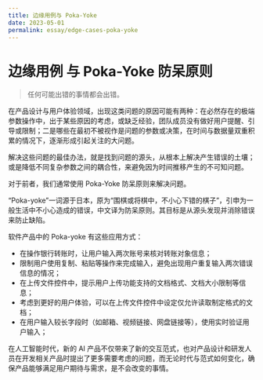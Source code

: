 ```yaml
---
title: 边缘用例与 Poka-Yoke
date: 2023-05-01
permalink: essay/edge-cases-poka-yoke
---
```

# 边缘用例 与 Poka-Yoke 防呆原则

> 任何可能出错的事情都会出错。

在产品设计与用户体验领域，出现这类问题的原因可能有两种：在必然存在的极端参数操作中，出于某些原因的考虑，或缺乏经验，团队成员没有做好用户提醒、引导或限制；二是哪些在最初不被视作是问题的参数或决策，在时间与数据量双重积累的情况下，逐渐形成引起关注的大问题。

解决这些问题的最佳办法，就是找到问题的源头，从根本上解决产生错误的土壤；或是降低不同复杂参数之间的耦合性，来避免因为时间推移产生的不可知问题。

对于前者，我们通常使用 Poka-Yoke 防呆原则来解决问题。

“Poka-yoke”一词源于日本，原为“围棋或将棋中，不小心下错的棋子”，引申为一般生活中不小心造成的错误，中文译为防呆原则。其目标是从源头发现并消除错误来防止缺陷。

软件产品中的 Poka-yoke 有这些应用方式：

- 在操作银行转账时，让用户输入两次账号来核对转账对象信息；
- 限制用户使用复制、粘贴等操作来完成输入，避免出现用户重复输入两次错误信息的情况；
- 在上传文件控件中，提示用户上传功能支持的文档格式、文档大小限制等信息；
- 考虑到更好的用户体验，可以在上传文件控件中设定仅允许读取制定格式的文档；
- 在用户输入较长字段时（如邮箱、视频链接、网盘链接等），使用实时验证用户输入；

在人工智能时代，新的 AI 产品不仅带来了新的交互范式，也对产品设计和研发人员在开发相关产品时提出了更多需要考虑的问题，而无论时代与范式如何变化，确保产品能够满足用户期待与需求，是不会改变的事情。